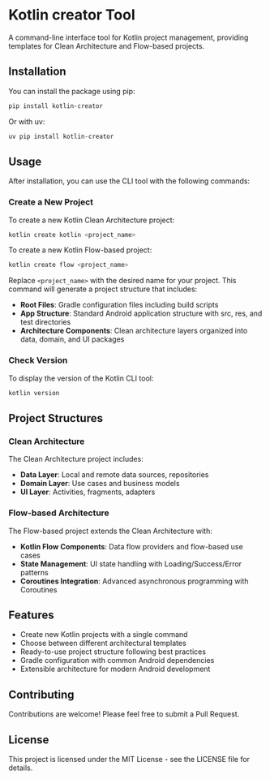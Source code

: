 # Kotlin creator Tool

A command-line interface tool for Kotlin project management, providing templates for Clean Architecture and Flow-based projects.

## Installation

You can install the package using pip:

```bash
pip install kotlin-creator
```

Or with uv:

```bash
uv pip install kotlin-creator
```

## Usage

After installation, you can use the CLI tool with the following commands:

### Create a New Project

To create a new Kotlin Clean Architecture project:

```bash
kotlin create kotlin <project_name>
```

To create a new Kotlin Flow-based project:

```bash
kotlin create flow <project_name>
```

Replace `<project_name>` with the desired name for your project. This command will generate a project structure that includes:

- **Root Files**: Gradle configuration files including build scripts
- **App Structure**: Standard Android application structure with src, res, and test directories
- **Architecture Components**: Clean architecture layers organized into data, domain, and UI packages

### Check Version

To display the version of the Kotlin CLI tool:

```bash
kotlin version
```

## Project Structures

### Clean Architecture

The Clean Architecture project includes:

- **Data Layer**: Local and remote data sources, repositories
- **Domain Layer**: Use cases and business models
- **UI Layer**: Activities, fragments, adapters

### Flow-based Architecture

The Flow-based project extends the Clean Architecture with:

- **Kotlin Flow Components**: Data flow providers and flow-based use cases
- **State Management**: UI state handling with Loading/Success/Error patterns
- **Coroutines Integration**: Advanced asynchronous programming with Coroutines

## Features

- Create new Kotlin projects with a single command
- Choose between different architectural templates
- Ready-to-use project structure following best practices
- Gradle configuration with common Android dependencies
- Extensible architecture for modern Android development

## Contributing

Contributions are welcome! Please feel free to submit a Pull Request.

## License

This project is licensed under the MIT License - see the LICENSE file for details.